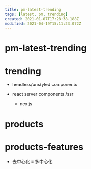 ```yaml
---
title: pm-latest-trending
tags: [latest, pm, trending]
created: 2021-01-07T17:28:38.188Z
modified: 2021-04-19T15:11:23.072Z
---
```


# pm-latest-trending

# trending

- headless/unstyled components

- react server components /ssr
  - nextjs
# products

# products-features
- 去中心化 ≡ 多中心化
